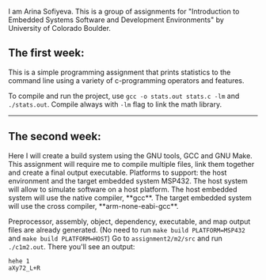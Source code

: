 I am Arina Sofiyeva. 
This is a group of assignments for "Introduction to Embedded Systems Software and Development Environments"
by University of Colorado Boulder.

<h2>The first week:</h2>
This is a simple programming assignment that prints statistics to the command line using a variety of c-programming operators and features.

To compile and run the project, use ``gcc -o stats.out stats.c -lm`` and ``./stats.out``.
Compile always with ``-lm`` flag to link the math library.

--------------------------------------------------------------------------
<h2>The second week:</h2>
Here I will create a build system using the GNU tools, GCC and GNU Make. 
This assignment will require me to compile multiple files, link them together and create a final output executable. 
Platforms to support: the host environment and the target embedded system MSP432. 
The host system will allow to simulate software on a host platform.
The host embedded system will use the native compiler, **gcc**. 
The target embedded system will use the cross compiler, **arm-none-eabi-gcc**.

Preprocessor, assembly, object, dependency, executable, and map output files are already generated.
(No need to run `make build PLATFORM=MSP432` and `make build PLATFORM=HOST`)
Go to `assignment2/m2/src` and run `./c1m2.out`. There you'll see an output:
````
hehe 1
aXy72_L+R
````

